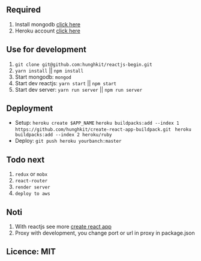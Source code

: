 ## Required
1. Install mongodb [click here](https://docs.mongodb.com/manual/installation)
2. Heroku account [click here](https://heroku.com)
## Use for development
1. `git clone git@github.com:hunghkit/reactjs-begin.git`
2. `yarn install` || `npm install`
3. Start mongodb: `mongod`
4. Start dev reactjs: `yarn start` || `npm start`
5. Start dev server: `yarn run server` || `npm run server`
## Deployment
- Setup:
`heroku create $APP_NAME`
`heroku buildpacks:add --index 1` `https://github.com/hunghkit/create-react-app-buildpack.git `
`heroku buildpacks:add --index 2 heroku/ruby`
- Deploy:
`git push heroku yourbanch:master`
## Todo next
1. `redux` or `mobx`
2. `react-router`
3. `render server`
4. `deploy to aws`
## Noti
1. With reactjs see more [create react app](https://github.com/facebookincubator/create-react-app)
2. Proxy with development, you change port or url in proxy in package.json
## Licence: MIT
